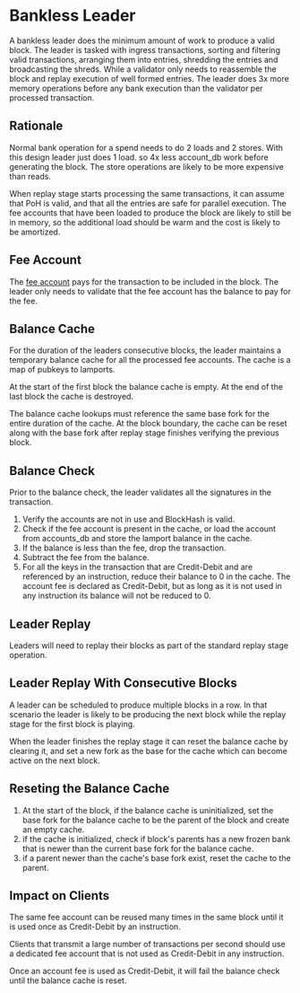 # Bankless Leader

A bankless leader does the minimum amount of work to produce a valid block. The leader is tasked with ingress transactions, sorting and filtering valid transactions, arranging them into entries, shredding the entries and broadcasting the shreds. While a validator only needs to reassemble the block and replay execution of well formed entries. The leader does 3x more memory operations before any bank execution than the validator per processed transaction.

## Rationale

Normal bank operation for a spend needs to do 2 loads and 2 stores. With this design leader just does 1 load. so 4x less account\_db work before generating the block. The store operations are likely to be more expensive than reads.

When replay stage starts processing the same transactions, it can assume that PoH is valid, and that all the entries are safe for parallel execution. The fee accounts that have been loaded to produce the block are likely to still be in memory, so the additional load should be warm and the cost is likely to be amortized.

## Fee Account

The [fee account](../terminology.md#fee_account) pays for the transaction to be included in the block. The leader only needs to validate that the fee account has the balance to pay for the fee.

## Balance Cache

For the duration of the leaders consecutive blocks, the leader maintains a temporary balance cache for all the processed fee accounts. The cache is a map of pubkeys to lamports.

At the start of the first block the balance cache is empty. At the end of the last block the cache is destroyed.

The balance cache lookups must reference the same base fork for the entire duration of the cache. At the block boundary, the cache can be reset along with the base fork after replay stage finishes verifying the previous block.

## Balance Check

Prior to the balance check, the leader validates all the signatures in the transaction.

1. Verify the accounts are not in use and BlockHash is valid.
2. Check if the fee account is present in the cache, or load the account from accounts\_db and store the lamport balance in the cache.
3. If the balance is less than the fee, drop the transaction.
4. Subtract the fee from the balance.
5. For all the keys in the transaction that are Credit-Debit and are referenced by an instruction, reduce their balance to 0 in the cache. The account fee is declared as Credit-Debit, but as long as it is not used in any instruction its balance will not be reduced to 0.

## Leader Replay

Leaders will need to replay their blocks as part of the standard replay stage operation.

## Leader Replay With Consecutive Blocks

A leader can be scheduled to produce multiple blocks in a row. In that scenario the leader is likely to be producing the next block while the replay stage for the first block is playing.

When the leader finishes the replay stage it can reset the balance cache by clearing it, and set a new fork as the base for the cache which can become active on the next block.

## Reseting the Balance Cache

1. At the start of the block, if the balance cache is uninitialized, set the base fork for the balance cache to be the parent of the block and create an empty cache.
2. if the cache is initialized, check if block's parents has a new frozen bank that is newer than the current base fork for the balance cache.
3. if a parent newer than the cache's base fork exist, reset the cache to the parent.

## Impact on Clients

The same fee account can be reused many times in the same block until it is used once as Credit-Debit by an instruction.

Clients that transmit a large number of transactions per second should use a dedicated fee account that is not used as Credit-Debit in any instruction.

Once an account fee is used as Credit-Debit, it will fail the balance check until the balance cache is reset.
